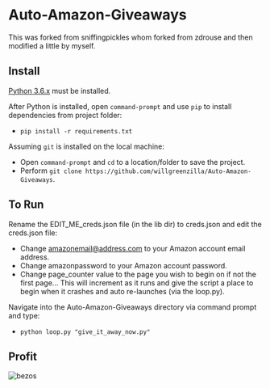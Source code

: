 # Auto-Amazon-Giveaways

This was forked from sniffingpickles whom forked from zdrouse and then modified a little by myself.

## Install
[Python 3.6.x](https://www.python.org/downloads/) must be installed.

After Python is installed, open `command-prompt` and use `pip` to install dependencies from project folder:

 - `pip install -r requirements.txt`

Assuming `git` is installed on the local machine:

 - Open `command-prompt` and `cd` to a location/folder to save the project.
 - Perform `git clone https://github.com/willgreenzilla/Auto-Amazon-Giveaways`.

## To Run
Rename the EDIT_ME_creds.json file (in the lib dir) to creds.json and edit the creds.json file:

- Change amazonemail@address.com to your Amazon account email address.
- Change amazonpassword to your Amazon account password.
- Change page_counter value to the page you wish to begin on if not the first page... This will increment as it runs and give the script a place to begin when it crashes and auto re-launches (via the loop.py).

Navigate into the Auto-Amazon-Giveaways directory via command prompt and type:

- `python loop.py "give_it_away_now.py"`

## Profit
![bezos](http://i.imgur.com/L8yRHGN.jpg)
